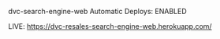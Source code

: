 dvc-search-engine-web
Automatic Deploys: ENABLED

LIVE: https://dvc-resales-search-engine-web.herokuapp.com/
